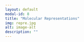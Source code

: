 ```yaml
---
layout: default
modal-id: 8
title: "Molecular Representations"
img: repre.jpg
alt: image-alt
description: ""
---
```

